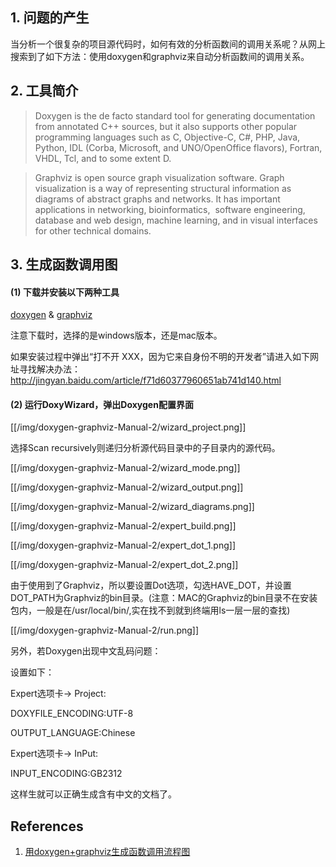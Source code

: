 ## 1. 问题的产生

当分析一个很复杂的项目源代码时，如何有效的分析函数间的调用关系呢？从网上搜索到了如下方法：使用doxygen和graphviz来自动分析函数间的调用关系。

## 2. 工具简介

> Doxygen is the de facto standard tool for generating documentation from annotated C++ sources, but it also supports other popular programming languages such as C, Objective-C, C#, PHP, Java, Python, IDL (Corba, Microsoft, and UNO/OpenOffice flavors), Fortran, VHDL, Tcl, and to some extent D.

> Graphviz is open source graph visualization software. Graph visualization is a way of representing structural information as diagrams of abstract graphs and networks. It has important applications in networking, bioinformatics,  software engineering, database and web design, machine learning, and in visual interfaces for other technical domains.

## 3. 生成函数调用图

#### (1) 下载并安装以下两种工具

[doxygen](http://www.stack.nl/~dimitri/doxygen/index.html) & [graphviz](http://www.graphviz.org/)

注意下载时，选择的是windows版本，还是mac版本。

如果安装过程中弹出“打不开 XXX，因为它来自身份不明的开发者”请进入如下网址寻找解决办法：
http://jingyan.baidu.com/article/f71d60377960651ab741d140.html

#### (2) 运行DoxyWizard，弹出Doxygen配置界面

[[/img/doxygen-graphviz-Manual-2/wizard_project.png]]

选择Scan recursively则递归分析源代码目录中的子目录内的源代码。

[[/img/doxygen-graphviz-Manual-2/wizard_mode.png]]

[[/img/doxygen-graphviz-Manual-2/wizard_output.png]]

[[/img/doxygen-graphviz-Manual-2/wizard_diagrams.png]]

[[/img/doxygen-graphviz-Manual-2/expert_build.png]]

[[/img/doxygen-graphviz-Manual-2/expert_dot_1.png]]

[[/img/doxygen-graphviz-Manual-2/expert_dot_2.png]]

由于使用到了Graphviz，所以要设置Dot选项，勾选HAVE_DOT，并设置DOT_PATH为Graphviz的bin目录。(注意：MAC的Graphviz的bin目录不在安装包内，一般是在/usr/local/bin/,实在找不到就到终端用ls一层一层的查找)

[[/img/doxygen-graphviz-Manual-2/run.png]]

另外，若Doxygen出现中文乱码问题：

设置如下：

Expert选项卡-> Project:

DOXYFILE_ENCODING:UTF-8

OUTPUT_LANGUAGE:Chinese

Expert选项卡-> InPut:

INPUT_ENCODING:GB2312

这样生就可以正确生成含有中文的文档了。

## References
1. [用doxygen+graphviz生成函数调用流程图](http://www.jianshu.com/p/fe4b6b95dca5)